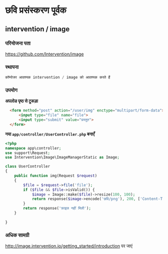 # छवि प्रसंस्करण पूर्वक

## intervention / image

### परियोजना पता

https://github.com/Intervention/image

### स्थापना

```php
कॉम्पोजर आवश्यक intervention / image को आवश्यक करते हैं
```

### उपयोग

**अपलोड पृष्ठ से टुकड़ा**

```html
  <form method="post" action="/user/img" enctype="multipart/form-data">
      <input type="file" name="file">
      <input type="submit" value="प्रस्तुत">
  </form>
```

**नया `app/controller/UserController.php` बनाएँ**

```php
<?php
namespace app\controller;
use support\Request;
use Intervention\Image\ImageManagerStatic as Image;

class UserController
{
    public function img(Request $request)
    {
        $file = $request->file('file');
        if ($file && $file->isValid()) {
            $image = Image::make($file)->resize(100, 100);
            return response($image->encode('छवि/png'), 200, ['Content-Type' => 'छवि/png']);
        }
        return response('फ़ाइल नहीं मिली');
    }
    
}
```

### अधिक सामग्री

http://image.intervention.io/getting_started/introduction पर जाएं
